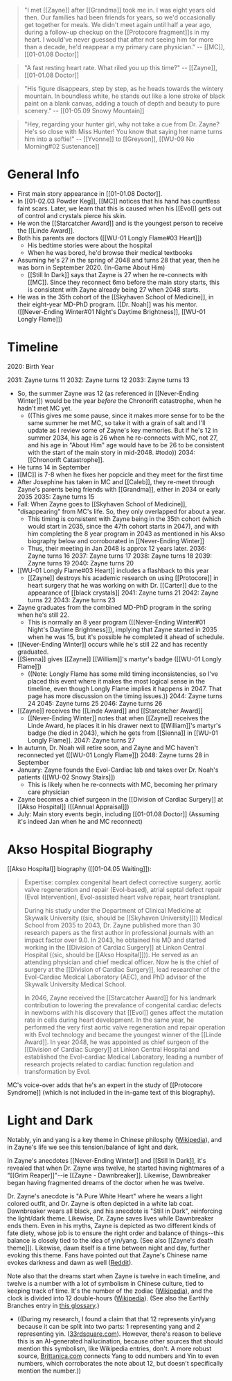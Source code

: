 
> "I met [[Zayne]] after [[Grandma]] took me in. I was eight years old then. Our families had been friends for years, so we'd occasionally get together for meals. We didn't meet again until half a year ago, during a follow-up checkup on the [[Protocore fragment]]s in my heart. I would've never guessed that after not seeing him for more than a decade, he'd reappear a my primary care physician." 
> -- [[MC]], [[01-01.08 Doctor]]

> "A fast resting heart rate. What riled you up this time?" 
> -- [[Zayne]], [[01-01.08 Doctor]]

> "His figure disappears, step by step, as he heads towards the wintery mountain. In boundless white, he stands out like a lone stroke of black paint on a blank canvas, adding a touch of depth and beauty to pure scenery."
> -- [[01-05.09 Snowy Mountain]]

> "Hey, regarding your hunter girl, why not take a cue from Dr. Zayne? He's so close with Miss Hunter! You know that saying her name turns him into a softie!"
> -- [[Yvonne]] to [[Greyson]], [[WU-09 No Morning#02 Sustenance]]

# General Info

* First main story appearance in [[01-01.08 Doctor]].
* In [[01-02.03 Powder Keg]], [[MC]] notices that his hand has countless faint scars. Later, we learn that this is caused when his [[Evol]] gets out of control and crystals pierce his skin.
* He won the [[Starcatcher Award]] and is the youngest person to receive the [[Linde Award]].
* Both his parents are doctors ([[WU-01 Longly Flame#03 Heart]])
	* His bedtime stories were about the hospital
	* When he was bored, he'd browse their medical textbooks
* Assuming he's 27 in the spring of 2048 and turns 28 that year, then he was born in September 2020. (In-Game About Him)
	* [[Still In Dark]] says that Zayne is 27 when he re-connects with [[MC]]. Since they reconnect 6mo before the main story starts, this is consistent with Zayne already being 27 when 2048 starts.
* He was in the 35th cohort of the [[Skyhaven School of Medicine]], in their eight-year MD-PhD program. [[Dr. Noah]] was his mentor. ([[Never-Ending Winter#01 Night's Daytime Brightness]], [[WU-01 Longly Flame]])

# Timeline

2020: Birth Year

2031: Zayne turns 11
2032: Zayne turns 12
2033: Zayne turns 13
* So, the summer Zayne was 12 (as referenced in [[Never-Ending Winter]]) would be the year *before* the Chronorift catastrophe, when he hadn't met MC yet.
	* ((This gives me some pause, since it makes more sense for to be the same summer he met MC, so take it with a grain of salt and I'll update as I review some of Zayne's key memories. But if he's 12 in summer 2034, his age is 26 when he re-connects with MC, not 27, and his age in "About Him" age would have to be 26 to be consistent with the start of the main story in mid-2048. #todo))
2034: [[Chronorift Catastrophe]]. 
* He turns 14 in September
* [[MC]] is 7-8 when he fixes her popcicle and they meet for the first time
* After Josephine has taken in MC and [[Caleb]], they re-meet through Zayne's parents being friends with [[Grandma]], either in 2034 or early 2035
2035: Zayne turns 15
 * Fall: When Zayne goes to [[Skyhaven School of Medicine]], "disappearing" from MC's life. So, they only overlapped for about a year.
	 * This timing is consistent with Zayne being in the 35th cohort (which would start in 2035, since the 47th cohort starts in 2047), and with him completing the 8 year program in 2043 as mentioned in his Akso biography below and corroborated in [[Never-Ending Winter]]
	 * Thus, their meeting in Jan 2048 is approx 12 years later.
2036: Zayne turns 16
2037: Zayne turns 17
2038: Zayne turns 18
2039: Zayne turns 19
2040: Zayne turns 20
* [[WU-01 Longly Flame#03 Heart]] includes a flashback to this year
	* [[Zayne]] destroys his academic research on using [[Protocore]] in heart surgery that he was working on with Dr. [[Carter]] due to the appearance of [[black crystals]]
2041: Zayne turns 21
2042: Zayne turns 22
2043: Zayne turns 23
* Zayne graduates from the combined MD-PhD program in the spring when he's still 22.
	* This is normally an 8 year program ([[Never-Ending Winter#01 Night's Daytime Brightness]]), implying that Zayne started in 2035 when he was 15, but it's possible he completed it ahead of schedule.
* [[Never-Ending Winter]] occurs while he's still 22 and has recently graduated.
* [[Sienna]] gives [[Zayne]] [[William]]'s martyr's badge ([[WU-01 Longly Flame]])
	* ((Note: Longly Flame has some mild timing inconsistencies, so I've placed this event where it makes the most logical sense in the timeline, even though Longly Flame implies it happens in 2047. That page has more discussion on the timing issues.))
2044: Zayne turns 24
2045: Zayne turns 25
2046: Zayne turns 26
* [[Zayne]] receives the [[Linde Award]] and [[Starcatcher Award]]
	* [[Never-Ending Winter]] notes that when [[Zayne]] receives the Linde Award, he places it in his drawer next to [[William]]'s martyr's badge (he died in 2043), which he gets from [[Sienna]] in [[WU-01 Longly Flame]].
2047: Zayne turns 27
* In autumn, Dr. Noah will retire soon, and Zayne and MC haven't reconnected yet ([[WU-01 Longly Flame]])
2048: Zayne turns 28 in September
* January: Zayne founds the Evol-Cardiac lab and takes over Dr. Noah's patients ([[WU-02 Snowy Stairs]])
	* This is likely when he re-connects with MC, becoming her primary care physician
* Zayne becomes a chief surgeon in the [[Division of Cardiac Surgery]] at [[Akso Hospital]] ([[Annual Appraisal]])
* July: Main story events begin, including [[01-01.08 Doctor]] (Assuming it's indeed Jan when he and MC reconnect)



# Akso Hospital Biography

[[Akso Hospital]] biography ([[01-04.05 Waiting]]):
> Expertise: complex congenital heart defect corrective surgery, aortic valve regeneration and repair (Evol-based), atrial septal defect repair (Evol Intervention), Evol-assisted heart valve repair, heart transplant.
> 
> During his study under the Department of Clinical Medicine at Skywalk University ((sic, should be [[Skyhaven University]])) Medical School from 2035 to 2043, Dr. Zayne published more than 30 research papers as the first author in professional journals with an impact factor over 9.0. In 2043, he obtained his MD and started working in the [[Division of Cardiac Surgery]] at Linkon Central Hospital ((sic, should be [[Akso Hospital]])). He served as an attending physician and chief medical officer. Now he is the chief of surgery at the [[Division of Cardiac Surgery]], lead researcher of the Evol-Cardiac Medical Laboratory (AEC), and PhD advisor of the Skywalk University Medical School.
> 
> In 2046, Zayne received the [[Starcatcher Award]] for his landmark contribution to lowering the prevalance of congenital cardiac defects in newborns with his discovery that [[Evol]] genes affect the mutation rate in cells during heart development. In the same year, he performed the very first aortic valve regeneration and repair operation with Evol technology and became the youngest winner of the [[Linde Award]]. In year 2048, he was appointed as chief surgeon of the [[Division of Cardiac Surgery]] at Linkon Central Hospital and established the Evol-cardiac Medical Laboratory, leading a number of research projects related to cardiac function regulation and transformation by Evol.

MC's voice-over adds that he's an expert in the study of [[Protocore Syndrome]] (which is not included in the in-game text of this biography).

# Light and Dark
Notably, yin and yang is a key theme in Chinese philosphy ([Wikipedia](https://en.wikipedia.org/wiki/Yin_and_yang)), and in Zayne's life we see this tension/balance of light and dark.

In Zayne's anecdotes [[Never-Ending Winter]] and [[Still In Dark]], it's revealed that when Dr. Zayne was twelve, he started having nightmares of a "[[Grim Reaper]]"--ie [[Zayne - Dawnbreaker]]. Likewise, Dawnbreaker began having fragmented dreams of the doctor when he was twelve.

Dr. Zayne's anecdote is "A Pure White Heart" where he wears a light colored outfit, and Dr. Zayne is often depicted in a white lab coat. Dawnbreaker wears all black, and his anecdote is "Still in Dark", reinforcing the light/dark theme. Likewise, Dr. Zayne saves lives while Dawnbreaker ends them. Even in his myths, Zayne is depicted as two different kinds of fate diety, whose job is to ensure the right order and balance of things--this balance is closely tied to the idea of yin/yang. (See also [[Zayne's death theme]]). Likewise, dawn itself is a time between night and day, further evoking this theme. Fans have pointed out that Zayne's Chinese name evokes darkness and dawn as well ([Reddit](https://www.reddit.com/r/LoveAndDeepspace/comments/19eu6x9/comment/kjgpa4k/?utm_source=share&utm_medium=web3x&utm_name=web3xcss&utm_term=1&utm_content=share_button)).

Note also that the dreams start when Zayne is twelve in each timeline, and twelve is a number with a lot of symbolism in Chinese culture, tied to keeping track of time. It's the number of the zodiac ([Wikipedia](https://en.wikipedia.org/wiki/Earthly_Branches)), and the clock is divided into 12 double-hours ([Wikipedia](https://en.wikipedia.org/wiki/Traditional_Chinese_timekeeping#Dual-hour.2Fshi)). (See also the Earthly Branches entry in [this glossary](https://immortalmountain.wordpress.com/glossary/other-miscellaneous-terms/).)
* ((During my research, I found a claim that that 12 represents yin/yang because it can be split into two parts: 1 representing yang and 2 representing yin. ([33rdsquare.com](https://www.33rdsquare.com/is-12-a-lucky-number-in-chinese/)). However, there's reason to believe this is an AI-generated hallucination, because other sources that should mention this symbolism, like Wikipedia entries, don't. A more robust source, [Brittanica.com](https://www.britannica.com/topic/yinyang) connects Yang to odd numbers and Yin to even numbers, which corroborates the note about 12, but doesn't specifically mention the number.))


